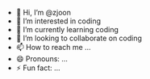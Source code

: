 - 👋 Hi, I’m @zjoon
- 👀 I’m interested in coding
- 🌱 I’m currently learning coding
- 💞️ I’m looking to collaborate on coding
- 📫 How to reach me ...
- 😄 Pronouns: ...
- ⚡ Fun fact: ...

<!---
zjoon/zjoon is a ✨ special ✨ repository because its `README.md` (this file) appears on your GitHub profile.
You can click the Preview link to take a look at your changes.
--->
